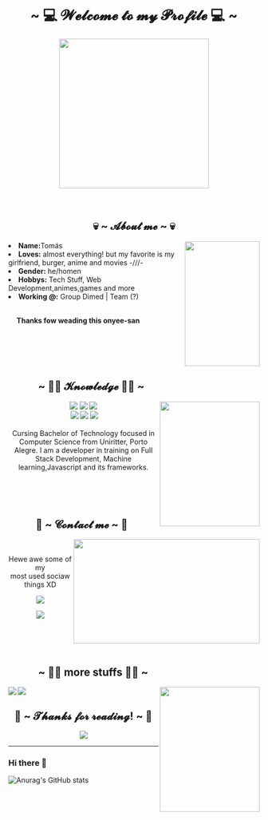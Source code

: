 <body>
<h1 align="center">~ 💻 𝓦𝓮𝓵𝓬𝓸𝓶𝓮 𝓽𝓸 𝓶𝔂 𝓟𝓻𝓸𝓯𝓲𝓵𝓮 💻 ~</h1>

<div align="center">
<img src="https://c.tenor.com/P_06QXKyV5AAAAAC/marvel-deadpool.gif" height="300" width="300" >
</div>
<br><br>
<div>

<h2 align="center"> 💀 ~ 𝓐𝓫𝓸𝓾𝓽 𝓶𝓮 ~ 💀 </h2>
<img src="https://c.tenor.com/IqpFZ5YdmTIAAAAC/escanor-sacred-axe-rhitto.gif" align="right" height="250" width="150">
<li>
<b>Name:</b>Tomás</li>
<li>
<b>Loves:</b> almost everything! but my favorite is my girlfriend, burger, anime and movies -///-
</li>
<li>
<b>Gender:</b> he/homen
</li>
<li>
<b>Hobbys:</b> Tech Stuff, Web Development,animes,games and more
</li>
<li>
<b>Working @:</b> Group Dimed | Team (?)
</li>
<br>
<p><b>     Thanks fow weading this onyee-san<br></b></p>
</div>
<br><br>
<div>
<br><br>
<h2 align="left">            ~ 👨‍💻 𝓚𝓷𝓸𝔀𝓵𝓮𝓭𝓰𝓮 👨‍💻 ~</h2>
<p>
<img src="https://c.tenor.com/cUDKyJkDr6kAAAAd/iron-man-iron-man-hammer.gif" align="right" height="250" width="200">
</div>
<div>
<p align="center"><img src="https://img.shields.io/badge/java%20-%2343853D.svg?&style=for-the-badge&logo=java&logoColor=white"/> <img src="https://img.shields.io/badge/html5%20-%23E34F26.svg?&style=for-the-badge&logo=html5&logoColor=white"/> <img src="https://img.shields.io/badge/css3%20-%231572B6.svg?&style=for-the-badge&logo=css3&logoColor=white"/><br>
 <img src="https://img.shields.io/badge/php%20-%231572B6.svg?&style=for-the-badge&logo=php&logoColor=white"/> <img src="https://img.shields.io/badge/android%20-%23323330.svg?&style=for-the-badge&logo=android&logoColor=%23F7DF1E"/> <img src="https://img.shields.io/badge/gitkraken%20-%23F05033.svg?&style=for-the-badge&logo=git&logoColor=white"/> <br><br>
Cursing Bachelor of Technology focused in Computer Science from Uniritter, Porto Alegre. I am a developer in training on Full Stack Development, Machine learning,Javascript and its frameworks.
</p>
<br>
<br>
<br>
<h2 align="left">           📝 ~ 𝓒𝓸𝓷𝓽𝓪𝓬𝓽 𝓶𝓮 ~ 📝</h2>
<img src="https://c.tenor.com/ZS0AXy6JUa4AAAAC/fairy-tail-smiling.gif" align="right" width="373.5px" height="208.5px">
<br>
<p align="center">Hewe awe some of my <br>
most used sociaw things XD</p>
<p align="center"></a> <a href="https://discord.gg/gfPu2sMbJD" target="_blank"><img src="https://img.shields.io/badge/tomfich%20-%237289DA.svg?&style=for-the-badge&logo=discord&logoColor=white"/></a></p>
 <p align="center"><a href="https://www.instagram.com/tomfichtnerr/" target="_blank"><img src="https://img.shields.io/badge/@tomfich%20-%239146FF.svg?&style=for-the-badge&logo=instagram&logoColor=white"/></a></p>
</div>
<br>

<div>
<br><br>
<h2 align="left">            ~ 👨‍💻 more stuffs 👨‍💻 ~</h2>




      
 <a >
  <img align="center" src="https://github-readme-stats.vercel.app/api/?username=sonytom&show_icons=true&title_color=ff0000&icon_color=ff0000&text_color=ff0000&bg_color=000000" />
</a>
<a >
  <img align="left" src="https://github-readme-stats.vercel.app/api/?username=sonytom&show_icons=true&title_color=ff0000&icon_color=ff0000&text_color=ff0000&bg_color=000000" />
</a>
        
     
	  
<img src="https://c.tenor.com/cUDKyJkDr6kAAAAd/iron-man-iron-man-hammer.gif" align="right" height="250" width="200">
</div>

<!-- <div>
<p align="center"><img src="https://img.shields.io/badge/java%20-%2343853D.svg?&style=for-the-badge&logo=java&logoColor=white"/> <img src="https://img.shields.io/badge/html5%20-%23E34F26.svg?&style=for-the-badge&logo=html5&logoColor=white"/> <img src="https://img.shields.io/badge/css3%20-%231572B6.svg?&style=for-the-badge&logo=css3&logoColor=white"/><br>
 <img src="https://img.shields.io/badge/php%20-%231572B6.svg?&style=for-the-badge&logo=php&logoColor=white"/> <img src="https://img.shields.io/badge/android%20-%23323330.svg?&style=for-the-badge&logo=android&logoColor=%23F7DF1E"/> <img src="https://img.shields.io/badge/gitkraken%20-%23F05033.svg?&style=for-the-badge&logo=git&logoColor=white"/> <br><br>
Cursing Bachelor of Technology focused in Computer Science from Uniritter, Porto Alegre. I am a developer in training on Full Stack Development, Machine learning,Javascript and its frameworks.
</p>
<br>
<br>
<br>
<h2 align="left">           📝 ~ 𝓒𝓸𝓷𝓽𝓪𝓬𝓽 𝓶𝓮 ~ 📝</h2>
<img src="https://c.tenor.com/ZS0AXy6JUa4AAAAC/fairy-tail-smiling.gif" align="right" width="373.5px" height="208.5px">
<br>
<p align="center">Hewe awe some of my <br>
most used sociaw things XD</p>
<p align="center"></a> <a href="https://discord.gg/gfPu2sMbJD" target="_blank"><img src="https://img.shields.io/badge/tomfich%20-%237289DA.svg?&style=for-the-badge&logo=discord&logoColor=white"/></a></p>
 <p align="center"><a href="https://www.instagram.com/tomfichtnerr/" target="_blank"><img src="https://img.shields.io/badge/@tomfich%20-%239146FF.svg?&style=for-the-badge&logo=instagram&logoColor=white"/></a></p>
</div>
-->

<div>
<h2 align="center">💖 ~ 𝓣𝓱𝓪𝓷𝓴𝓼 𝓯𝓸𝓻 𝓻𝓮𝓪𝓭𝓲𝓷𝓰! ~ 💖</h2>
<div align="center">
<img src="https://c.tenor.com/CnJdWGkM66QAAAAC/jax-teller.gif">
</div>
<hr>
</div>

</body>




### Hi there 👋
![Anurag's GitHub stats](https://github-readme-stats.vercel.app/api/?username=sonytom&show_icons=true&title_color=ff0000&icon_color=ff0000&text_color=ff0000&bg_color=000000)

<!--
**sonytom/sonytom** is a ✨ _special_ ✨ repository because its `README.md` (this file) appears on your GitHub profile.

Here are some ideas to get you started:

https://tenor.com/view/fairy-tail-smiling-natsu-dragneel-happy-gif-16216127 
https://tenor.com/view/jax-teller-gif-22808327
https://tenor.com/view/iron-man-iron-man-hammer-iron-hammer-robert-downey-robert-downey-jr-gif-15959050
https://tenor.com/view/escanor-sacred-axe-rhitto-seven-deadly-sins-anime-gif-17327999
https://tenor.com/view/anime-haikyu-hinata-blink-speechless-gif-17039990
https://tenor.com/view/marvel-deadpool-wade-wilson-surprised-shocked-gif-17522268
https://giphy.com/gifs/fire-nicolas-cage-motorcycle-hwbWdAuTjDIIg


- 🔭 I’m currently working on ...
- 🌱 I’m currently learning ...
- 👯 I’m looking to collaborate on ...
- 🤔 I’m looking for help with ...
- 💬 Ask me about ...
- 📫 How to reach me: ...
- 😄 Pronouns: ...
- ⚡ Fun fact: ...
-->
